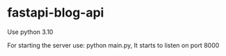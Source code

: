 # fastapi-blog-api

Use python 3.10


For starting the server use: python main.py, 
It starts to listen on port 8000
